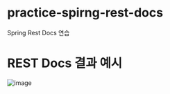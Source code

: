 # practice-spirng-rest-docs
Spring Rest Docs 연습

# REST Docs 결과 예시
![image](https://github.com/yunh0/practice-spirng-rest-docs/assets/114940378/a5a1eb1b-21be-4ca7-b190-3e047dbb9cd7)
